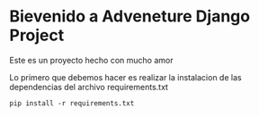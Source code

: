 # Bievenido a Adveneture Django Project

Este es un proyecto hecho con mucho amor

Lo primero que debemos hacer es realizar la instalacion de las dependencias del archivo requirements.txt

``` pip install -r requirements.txt ```